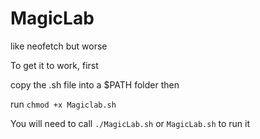 # MagicLab
like neofetch but worse

To get it to work, first

copy the .sh file into a $PATH folder then

run `chmod +x Magiclab.sh` 

You will need to call `./MagicLab.sh` or `MagicLab.sh` to run it
